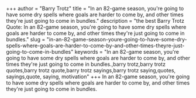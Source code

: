 +++
author = "Barry Trotz"
title = "In an 82-game season, you're going to have some dry spells where goals are harder to come by, and other times they're just going to come in bundles."
description = "the best Barry Trotz Quote: In an 82-game season, you're going to have some dry spells where goals are harder to come by, and other times they're just going to come in bundles."
slug = "in-an-82-game-season-youre-going-to-have-some-dry-spells-where-goals-are-harder-to-come-by-and-other-times-theyre-just-going-to-come-in-bundles"
keywords = "In an 82-game season, you're going to have some dry spells where goals are harder to come by, and other times they're just going to come in bundles.,barry trotz,barry trotz quotes,barry trotz quote,barry trotz sayings,barry trotz saying,quotes, sayings,quote, saying, motivation"
+++
In an 82-game season, you're going to have some dry spells where goals are harder to come by, and other times they're just going to come in bundles.
